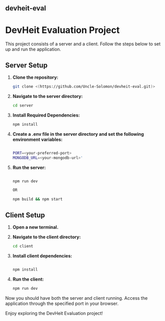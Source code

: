 ## devheit-eval

# DevHeit Evaluation Project

This project consists of a server and a client. Follow the steps below to set up and run the application.

## Server Setup

1. **Clone the repository:**
   ```bash
   git clone <(https://github.com/Uncle-Solomon/devheit-eval.git)>

2. **Navigate to the server directory:**
   ```bash
   cd server

4. **Install Required Dependencies:**
   ```bash
   npm install

5. **Create a .env file in the server directory and set the following environment variables:**
   ```bash

   PORT=<your-preferred-port>
   MONGODB_URL=<your-mongodb-url>'

4. **Run the server:**
   ```bash

   npm run dev

   OR

   npm build && npm start


## Client Setup

1. **Open a new terminal.**

2. **Navigate to the client directory:**
   ```bash
   cd client

3. **Install client dependencies:**
   ```bash

   npm install

4. **Run the client:**
   ```bash
   npm run dev

Now you should have both the server and client running. Access the application through the specified port in your browser.

Enjoy exploring the DevHeit Evaluation project!
